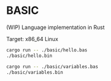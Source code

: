 # BASIC

(WIP) Language implementation in Rust

Target: x86_64 Linux

```bash
cargo run -- ./basic/hello.bas
./basic/hello.bin

cargo run -- ./basic/variables.bas
./basic/variables.bin
```
